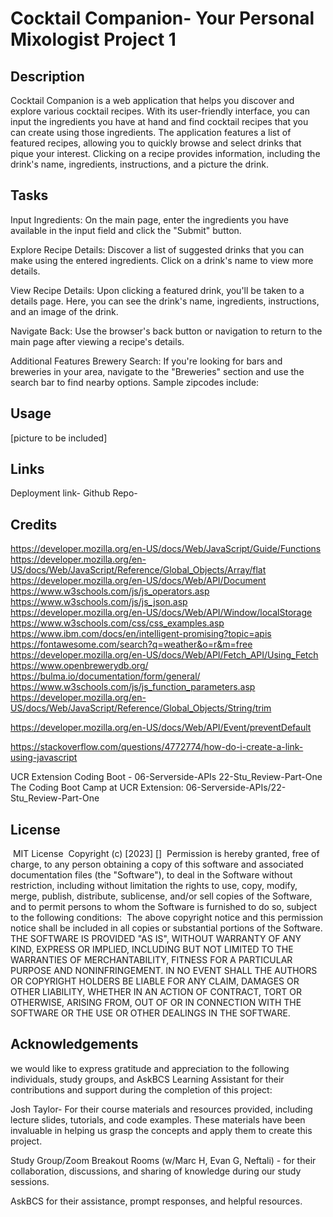 # Cocktail Companion- Your Personal Mixologist Project 1

## Description

Cocktail Companion is a web application that helps you discover and explore various cocktail recipes. With its user-friendly interface, you can input the ingredients you have at hand and find cocktail recipes that you can create using those ingredients. The application features a list of featured recipes, allowing you to quickly browse and select drinks that pique your interest. Clicking on a recipe provides information, including the drink's name, ingredients, instructions, and a picture the drink.
​

## Tasks

Input Ingredients: On the main page, enter the ingredients you have available in the input field and click the "Submit" button.

Explore Recipe Details: Discover a list of suggested drinks that you can make using the entered ingredients. Click on a drink's name to view more details.

View Recipe Details: Upon clicking a featured drink, you'll be taken to a details page. Here, you can see the drink's name, ingredients, instructions, and an image of the drink.

Navigate Back: Use the browser's back button or navigation to return to the main page after viewing a recipe's details.

Additional Features
Brewery Search: If you're looking for bars and breweries in your area, navigate to the "Breweries" section and use the search bar to find nearby options. Sample zipcodes include:
​

## Usage

[picture to be included]

## Links

Deployment link-
Github Repo-

## Credits

https://developer.mozilla.org/en-US/docs/Web/JavaScript/Guide/Functions
https://developer.mozilla.org/en-US/docs/Web/JavaScript/Reference/Global_Objects/Array/flat
https://developer.mozilla.org/en-US/docs/Web/API/Document
https://www.w3schools.com/js/js_operators.asp
https://www.w3schools.com/js/js_json.asp
https://developer.mozilla.org/en-US/docs/Web/API/Window/localStorage
https://www.w3schools.com/css/css_examples.asp
https://www.ibm.com/docs/en/intelligent-promising?topic=apis
https://fontawesome.com/search?q=weather&o=r&m=free
https://developer.mozilla.org/en-US/docs/Web/API/Fetch_API/Using_Fetch
https://www.openbrewerydb.org/
https://bulma.io/documentation/form/general/
https://www.w3schools.com/js/js_function_parameters.asp
https://developer.mozilla.org/en-US/docs/Web/JavaScript/Reference/Global_Objects/String/trim

https://developer.mozilla.org/en-US/docs/Web/API/Event/preventDefault

https://stackoverflow.com/questions/4772774/how-do-i-create-a-link-using-javascript

UCR Extension Coding Boot - 06-Serverside-APIs 22-Stu_Review-Part-One
The Coding Boot Camp at UCR Extension: 06-Serverside-APIs/22-Stu_Review-Part-One

## License

​
MIT License
​
Copyright (c) [2023] []
​
Permission is hereby granted, free of charge, to any person obtaining a copy
of this software and associated documentation files (the "Software"), to deal
in the Software without restriction, including without limitation the rights
to use, copy, modify, merge, publish, distribute, sublicense, and/or sell
copies of the Software, and to permit persons to whom the Software is
furnished to do so, subject to the following conditions:
​
The above copyright notice and this permission notice shall be included in all
copies or substantial portions of the Software.
​
THE SOFTWARE IS PROVIDED "AS IS", WITHOUT WARRANTY OF ANY KIND, EXPRESS OR
IMPLIED, INCLUDING BUT NOT LIMITED TO THE WARRANTIES OF MERCHANTABILITY,
FITNESS FOR A PARTICULAR PURPOSE AND NONINFRINGEMENT. IN NO EVENT SHALL THE
AUTHORS OR COPYRIGHT HOLDERS BE LIABLE FOR ANY CLAIM, DAMAGES OR OTHER
LIABILITY, WHETHER IN AN ACTION OF CONTRACT, TORT OR OTHERWISE, ARISING FROM,
OUT OF OR IN CONNECTION WITH THE SOFTWARE OR THE USE OR OTHER DEALINGS IN THE
SOFTWARE.

## Acknowledgements

we would like to express gratitude and appreciation to the following individuals, study groups, and AskBCS Learning Assistant for their contributions and support during the completion of this project:

Josh Taylor- For their course materials and resources provided, including lecture slides, tutorials, and code examples. These materials have been invaluable in helping us grasp the concepts and apply them to create this project.

Study Group/Zoom Breakout Rooms (w/Marc H, Evan G, Neftali) - for their collaboration, discussions, and sharing of knowledge during our study sessions.

AskBCS for their assistance, prompt responses, and helpful resources.
